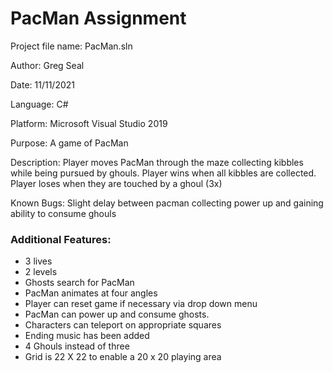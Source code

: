 # PacMan Assignment

   Project file name:   PacMan.sln
   
   Author:		        Greg Seal
   
   Date:	            11/11/2021
   
   Language:		    C#
   
   Platform:		    Microsoft Visual Studio 2019
   
   Purpose:		        A game of PacMan
   
   Description:		    Player moves PacMan through the maze collecting kibbles while being pursued by ghouls.  Player wins when all kibbles
                        are collected.  Player loses when they are touched by a ghoul (3x)
                        
   Known Bugs:		    Slight delay between pacman collecting power up and gaining ability to consume ghouls
   
   ### Additional Features: 
   - 3 lives
   - 2 levels
   - Ghosts search for PacMan
   - PacMan animates at four angles
   - Player can reset game if necessary via drop down menu
   - PacMan can power up and consume ghosts.
   - Characters can teleport on appropriate squares
   - Ending music has been added
   - 4 Ghouls instead of three
   - Grid is 22 X 22 to enable a 20 x 20 playing area
